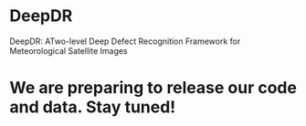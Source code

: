 # DeepDR
 DeepDR: ATwo-level Deep Defect Recognition Framework for  Meteorological Satellite Images
# We are preparing to release our code and data. Stay tuned!
